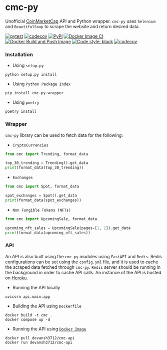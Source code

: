 # cmc-py
Unofficial [CoinMarketCap](https://coinmarketcap.com/) API and Python wrapper. `cmc-py` uses `Selenium` and `BeautifulSoup` to scrape the website and return desired data.

[![pytest](https://github.com/Devansh3712/cmc-py/actions/workflows/test.yml/badge.svg)](https://github.com/Devansh3712/cmc-py/actions/workflows/test.yml) [![codecov](https://github.com/Devansh3712/cmc-py/actions/workflows/codecov-coverage.yml/badge.svg)](https://github.com/Devansh3712/cmc-py/actions/workflows/codecov-coverage.yml) [![PyPI](https://github.com/Devansh3712/cmc-py/actions/workflows/python-publish.yml/badge.svg)](https://github.com/Devansh3712/cmc-py/actions/workflows/python-publish.yml) [![Docker Image CI](https://github.com/Devansh3712/cmc-py/actions/workflows/docker-image.yml/badge.svg)](https://github.com/Devansh3712/cmc-py/actions/workflows/docker-image.yml) [![Docker Build and Push Image](https://github.com/Devansh3712/cmc-py/actions/workflows/docker-publish.yml/badge.svg)](https://github.com/Devansh3712/cmc-py/actions/workflows/docker-publish.yml) [![Code style: black](https://img.shields.io/badge/code%20style-black-000000.svg)](https://github.com/psf/black) [![codecov](https://codecov.io/gh/Devansh3712/cmc-py/branch/main/graph/badge.svg?token=HDZL3E43TR)](https://codecov.io/gh/Devansh3712/cmc-py)

### Installation

- Using `setup.py`
```shell
python setup.py install
```

- Using `Python Package Index`
```shell
pip install cmc-py-wrapper
```

- Using `poetry`
```
poetry install
```

### Wrapper
`cmc-py` library can be used to fetch data for the following:
- `CryptoCurrencies`
```python
from cmc import Trending, format_data

top_30_trending = Trending().get_data
print(format_data(top_30_trending))
```

- `Exchanges`
```python
from cmc import Spot, format_data

spot_exchanges = Spot().get_data
print(format_data(spot_exchanges))
```

- `Non Fungible Tokens (NFTs)`
```python
from cmc import UpcomingSale, format_data

upcoming_nft_sales = UpcomingSale(pages=[1, 2]).get_data
print(format_data(upcoming_nft_sales))
```

### API
An API is also built using the `cmc-py` modules using `FastAPI` and `Redis`. Redis configurations can be set using the `config.yml` file, and it is used to cache the scraped data fetched through `cmc-py`. `Redis` server should be running in the background in order to cache API calls. An instance of the API is hosted on [Heroku](https://cmc-api.herokuapp.com/docs#/).

- Running the API locally
```shell
uvicorn api.main:app
```

- Building the API using `Dockerfile`
```shell
docker build -t cmc .
docker compose up -d
```

- Running the API using [`Docker Image`](https://hub.docker.com/r/devansh3712/cmc-api)
```shell
docker pull devansh3712/cmc-api
docker run devansh3712/cmc-api
```
